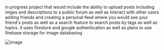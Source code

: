 in progress project that would include the ability to upload posts including imges and descriptions to a public forum as well as interact with other users adding friends and creating a personal feed where you would see your friend's posts as well as a search feature to search posts by tags as well as topics. it uses firestore and google authentication as well as plans to use firebase storage for image databasing

![image](https://user-images.githubusercontent.com/61161816/125343716-3f3c6480-e30b-11eb-8f51-8dc5181b4f58.png)
